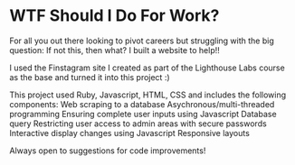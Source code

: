 # WTF Should I Do For Work?


For all you out there looking to pivot careers but struggling with the big question: If not this, then what? I built a website to help!!

I used the Finstagram site I created as part of the Lighthouse Labs course as the base and turned it into this project :)

This project used Ruby, Javascript, HTML, CSS and includes the following components:
    Web scraping to a database
    Asychronous/multi-threaded programming
    Ensuring complete user inputs using Javascript
    Database query
    Restricting user access to admin areas with secure passwords
    Interactive display changes using Javascript
    Responsive layouts

Always open to suggestions for code improvements!

